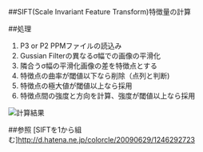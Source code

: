 ##SIFT(Scale Invariant Feature Transform)特徴量の計算

##処理  
1. P3 or P2 PPMファイルの読込み  
2. Gussian Filterの異なるσ幅での画像の平滑化  
3. 隣合うσ幅の平滑化画像の差を特徴点とする  
4. 特徴点の曲率が閾値以下なら削除（点列と判断)  
5. 特徴点の極大値が閾値以上なら採用  
6. 特徴点間の強度と方向を計算、強度が閾値以上なら採用  

![計算結果](https://cloud.githubusercontent.com/assets/20177544/19826297/8d463172-9dc1-11e6-96a8-ea699c152f5b.jpg)

##参照
[SIFTを1から組む]http://d.hatena.ne.jp/colorcle/20090629/1246292723


